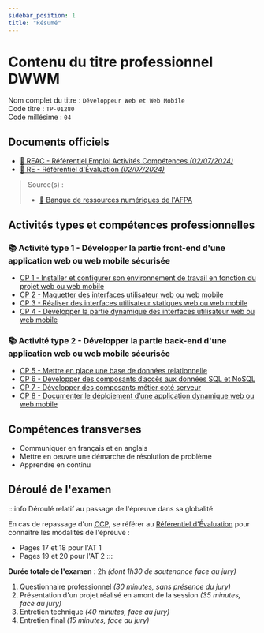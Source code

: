 ```yaml
---
sidebar_position: 1
title: "Résumé"
---
```


# Contenu du titre professionnel DWWM

Nom complet du titre : `Développeur Web et Web Mobile`  
Code titre : `TP-01280`  
Code millésime : `04`

## Documents officiels

- [📄 REAC - Référentiel Emploi Activités Compétences _(02/07/2024)_](https://www.banque.di.afpa.fr/EspaceEmployeursCandidatsActeurs/Download.aspx?i=7343fd7e-6491-49ba-8a6c-1dabffdbdb1d&d=1)
- [📄 RE - Référentiel d'Évaluation _(02/07/2024)_](https://www.banque.di.afpa.fr/EspaceEmployeursCandidatsActeurs/Download.aspx?i=442c27b5-0394-4e85-ace8-fe801ad6d229&d=1)

> Source(s) :
>
> - [🔗 Banque de ressources numériques de l'AFPA](https://www.banque.di.afpa.fr/EspaceEmployeursCandidatsActeurs/EGPResultat.aspx?cr=d%C3%A9veloppeur%20web&cd=&ct=01280m04&type=t)

## Activités types et compétences professionnelles

### 📚 Activité type 1 - Développer la partie front-end d'une application web ou web mobile sécurisée

- [CP 1 - Installer et configurer son environnement de travail en fonction du projet web ou web mobile](/docs/titres-professionnels/DWWM/AT1/CP1)
- [CP 2 - Maquetter des interfaces utilisateur web ou web mobile](/docs/titres-professionnels/DWWM/AT1/CP2)
- [CP 3 - Réaliser des interfaces utilisateur statiques web ou web mobile](/docs/titres-professionnels/DWWM/AT1/CP3)
- [CP 4 - Développer la partie dynamique des interfaces utilisateur web ou web mobile](/docs/titres-professionnels/DWWM/AT1/CP4)

### 📚 Activité type 2 - Développer la partie back-end d'une application web ou web mobile sécurisée

- [CP 5 - Mettre en place une base de données relationnelle](/docs/titres-professionnels/DWWM/AT2/CP5)
- [CP 6 - Développer des composants d’accès aux données SQL et NoSQL](/docs/titres-professionnels/DWWM/AT2/CP6)
- [CP 7 - Développer des composants métier coté serveur](/docs/titres-professionnels/DWWM/AT2/CP7)
- [CP 8 - Documenter le déploiement d’une application dynamique web ou web mobile](/docs/titres-professionnels/DWWM/AT2/CP8)

## Compétences transverses

- Communiquer en français et en anglais
- Mettre en oeuvre une démarche de résolution de problème
- Apprendre en continu

## Déroulé de l'examen

:::info Déroulé relatif au passage de l'épreuve dans sa globalité

En cas de repassage d'un <abbr title="Certificat de Compétences Professionnelles">CCP</abbr>, se référer au [Référentiel d'Évaluation](https://www.banque.di.afpa.fr/EspaceEmployeursCandidatsActeurs/Download.aspx?i=442c27b5-0394-4e85-ace8-fe801ad6d229&d=1) pour connaître les modalités de l'épreuve :

- Pages 17 et 18 pour l'AT 1
- Pages 19 et 20 pour l'AT 2
  :::

**Durée totale de l'examen** : 2h _(dont 1h30 de soutenance face au jury)_

1. Questionnaire professionnel _(30 minutes, sans présence du jury)_
2. Présentation d'un projet réalisé en amont de la session _(35 minutes, face au jury)_
3. Entretien technique _(40 minutes, face au jury)_
4. Entretien final _(15 minutes, face au jury)_
